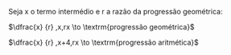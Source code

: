 $\textrm{Seja x o termo intermédio e r a razão da progressão geométrica:}$

$\dfrac{x} {r} ,x,rx \to \textrm{progressão geométrica}$

$\dfrac{x} {r} ,x+4,rx \to \textrm{progressão aritmética}$